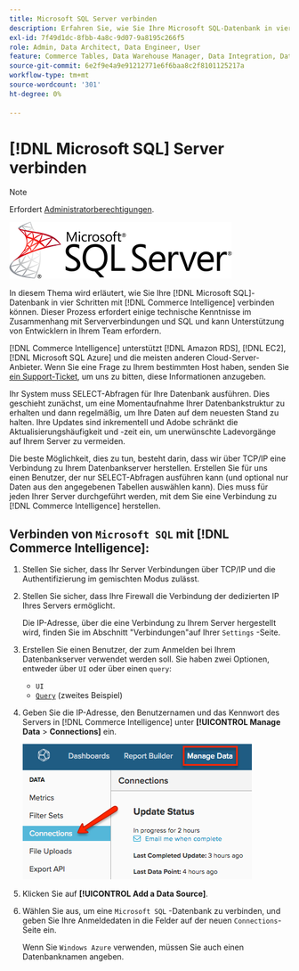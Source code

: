 ```yaml
---
title: Microsoft SQL Server verbinden
description: Erfahren Sie, wie Sie Ihre Microsoft SQL-Datenbank in vier Schritten mit [!DNL Commerce Intelligence] verbinden.
exl-id: 7f49d1dc-8fbb-4a8c-9d07-9a8195c266f5
role: Admin, Data Architect, Data Engineer, User
feature: Commerce Tables, Data Warehouse Manager, Data Integration, Data Import/Export, SQL Report Builder
source-git-commit: 6e2f9e4a9e91212771e6f6baa8c2f8101125217a
workflow-type: tm+mt
source-wordcount: '301'
ht-degree: 0%

---
```


# [!DNL Microsoft SQL] Server verbinden

>[!NOTE]
>
>Erfordert [Administratorberechtigungen](../../../administrator/user-management/user-management.md).

![](../../../assets/MicrosoftSQLServer-logo.png)

In diesem Thema wird erläutert, wie Sie Ihre [!DNL Microsoft SQL]-Datenbank in vier Schritten mit [!DNL Commerce Intelligence] verbinden können. Dieser Prozess erfordert einige technische Kenntnisse im Zusammenhang mit Serververbindungen und SQL und kann Unterstützung von Entwicklern in Ihrem Team erfordern.

[!DNL Commerce Intelligence] unterstützt [!DNL Amazon RDS], [!DNL EC2], [!DNL Microsoft SQL Azure] und die meisten anderen Cloud-Server-Anbieter. Wenn Sie eine Frage zu Ihrem bestimmten Host haben, senden Sie [ein Support-Ticket](https://experienceleague.adobe.com/docs/commerce-knowledge-base/kb/troubleshooting/miscellaneous/mbi-service-policies.html), um uns zu bitten, diese Informationen anzugeben.

Ihr System muss SELECT-Abfragen für Ihre Datenbank ausführen. Dies geschieht zunächst, um eine Momentaufnahme Ihrer Datenbankstruktur zu erhalten und dann regelmäßig, um Ihre Daten auf dem neuesten Stand zu halten. Ihre Updates sind inkrementell und Adobe schränkt die Aktualisierungshäufigkeit und -zeit ein, um unerwünschte Ladevorgänge auf Ihrem Server zu vermeiden.

Die beste Möglichkeit, dies zu tun, besteht darin, dass wir über TCP/IP eine Verbindung zu Ihrem Datenbankserver herstellen. Erstellen Sie für uns einen Benutzer, der nur SELECT-Abfragen ausführen kann (und optional nur Daten aus den angegebenen Tabellen auswählen kann). Dies muss für jeden Ihrer Server durchgeführt werden, mit dem Sie eine Verbindung zu [!DNL Commerce Intelligence] herstellen.

## Verbinden von `Microsoft SQL` mit [!DNL Commerce Intelligence]:

1. Stellen Sie sicher, dass Ihr Server Verbindungen über TCP/IP und die Authentifizierung im gemischten Modus zulässt.

1. Stellen Sie sicher, dass Ihre Firewall die Verbindung der dedizierten IP Ihres Servers ermöglicht.

   Die IP-Adresse, über die eine Verbindung zu Ihrem Server hergestellt wird, finden Sie im Abschnitt &quot;Verbindungen&quot;auf Ihrer `Settings` -Seite.

1. Erstellen Sie einen Benutzer, der zum Anmelden bei Ihrem Datenbankserver verwendet werden soll. Sie haben zwei Optionen, entweder über `UI` oder über einen `query`:
   * `UI`
   * [`Query`](http://sqlserverplanet.com/security/add-user) (zweites Beispiel)

1. Geben Sie die IP-Adresse, den Benutzernamen und das Kennwort des Servers in [!DNL Commerce Intelligence] unter **[!UICONTROL Manage Data** > **Connections]** ein.

   ![](../../../assets/manage-data-connections.png)

1. Klicken Sie auf **[!UICONTROL Add a Data Source]**.

1. Wählen Sie aus, um eine `Microsoft SQL` -Datenbank zu verbinden, und geben Sie Ihre Anmeldedaten in die Felder auf der neuen `Connections`-Seite ein.

   Wenn Sie `Windows Azure` verwenden, müssen Sie auch einen Datenbanknamen angeben.
